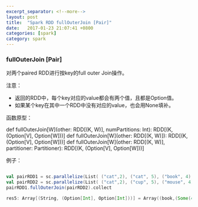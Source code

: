 ```yaml
---
excerpt_separator: <!--more-->
layout: post
title:  "Spark RDD fullOuterJoin [Pair]"
date:   2017-01-23 21:07:41 +0800
categories: [spark]
category: spark
---
```


### fullOuterJoin [Pair]
  
对两个paired RDD进行按key的full outer Join操作。

注意：

* 返回的RDD中，每个key对应的value都会有两个值，且都是Option值。
* 如果某个key在其中一个RDD中没有对应的value，也会用None填补。

函数原型：

  def fullOuterJoin[W](other: RDD[(K, W)], numPartitions: Int): RDD[(K, (Option[V], Option[W]))]
  def fullOuterJoin[W](other: RDD[(K, W)]): RDD[(K, (Option[V], Option[W]))]
  def fullOuterJoin[W](other: RDD[(K, W)], partitioner: Partitioner): RDD[(K, (Option[V], Option[W]))]

例子：

```scala

val pairRDD1 = sc.parallelize(List( ("cat",2), ("cat", 5), ("book", 4),("cat", 12)))
val pairRDD2 = sc.parallelize(List( ("cat",2), ("cup", 5), ("mouse", 4),("cat", 12)))
pairRDD1.fullOuterJoin(pairRDD2).collect

res5: Array[(String, (Option[Int], Option[Int]))] = Array((book,(Some(4),None)), (mouse,(None,Some(4))), (cup,(None,Some(5))), (cat,(Some(2),Some(2))), (cat,(Some(2),Some(12))), (cat,(Some(5),Some(2))), (cat,(Some(5),Some(12))), (cat,(Some(12),Some(2))), (cat,(Some(12),Some(12))))
```


